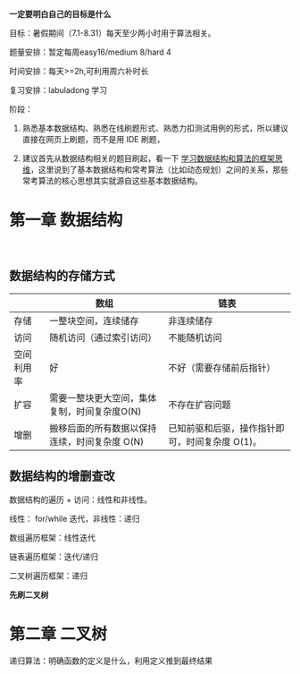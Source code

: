 **一定要明白自己的目标是什么**

目标：暑假期间（7.1-8.31）每天至少两小时用于算法相关。

题量安排：暂定每周easy16/medium 8/hard 4

时间安排：每天>=2h,可利用周六补时长

复习安排：labuladong 学习



阶段：

1. 熟悉基本数据结构、熟悉在线刷题形式、熟悉力扣测试用例的形式，所以建议直接在网页上刷题，而不是用 IDE 刷题，

2. 建议首先从数据结构相关的题目刷起，看一下 [学习数据结构和算法的框架思维](http://mp.weixin.qq.com/s?__biz=MzAxODQxMDM0Mw==&mid=2247484852&idx=1&sn=85b50b8b0470bb4897e517955f4e5002&chksm=9bd7fbbcaca072aa75e2a241064a403fde1e579d57ab846cd8537a54253ceb2c8b93cc3bf38e&scene=21#wechat_redirect)，这里说到了基本数据结构和常考算法（比如动态规划）之间的关系，那些常考算法的核心思想其实就源自这些基本数据结构。



# 第一章 数据结构

​	

## 数据结构的**存储**方式

|            | 数组                                          | 链表                                            |
| ---------- | --------------------------------------------- | ----------------------------------------------- |
| 存储       | 一整块空间，连续储存                          | 非连续储存                                      |
| 访问       | 随机访问（通过索引访问）                      | 不能随机访问                                    |
| 空间利用率 | 好                                            | 不好（需要存储前后指针）                        |
| 扩容       | 需要一整块更大空间，集体复制，时间复杂度O(N)  | 不存在扩容问题                                  |
| 增删       | 搬移后面的所有数据以保持连续，时间复杂度 O(N) | 已知前驱和后驱，操作指针即可，时间复杂度 O(1)。 |

## 数据结构的增删查改

数据结构的遍历 + 访问：线性和非线性。

线性： for/while 迭代，非线性：递归



数组遍历框架：线性迭代

链表遍历框架：迭代/递归

二叉树遍历框架：递归



**先刷二叉树**



# 第二章 二叉树



递归算法：明确函数的定义是什么，利用定义推到最终结果

